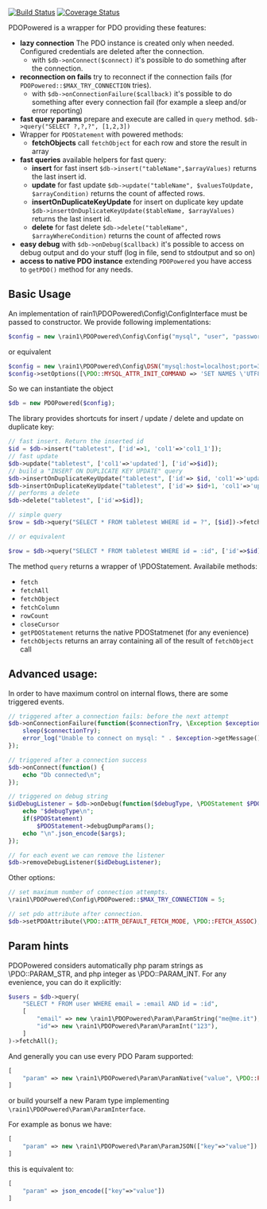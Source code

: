[![Build Status](https://travis-ci.org/LucaRainone/pdo-powered.svg?branch=master)](https://travis-ci.org/LucaRainone/pdo-powered)
[![Coverage Status](https://coveralls.io/repos/github/LucaRainone/pdo-powered/badge.svg?branch=master)](https://coveralls.io/github/LucaRainone/pdo-powered?branch=master)

PDOPowered is a wrapper for PDO providing these features:

- **lazy connection** The PDO instance is created only when needed. Configured credentials are deleted after the connection.
  - with `$db->onConnect($connect)` it's possible to do something after the connection.
- **reconnection on fails** try to reconnect if the connection fails (for `PDOPowered::$MAX_TRY_CONNECTION` tries).
  - with `$db->onConnectionFailure($callback)` it's possible to do something after every connection fail (for example a sleep and/or error reporting)
- **fast query params**  prepare and execute are called in `query` method. `$db->query("SELECT ?,?,?", [1,2,3])`
- Wrapper for `PDOStatement` with powered methods:
  - **fetchObjects** call `fetchObject` for each row and store the result in array
- **fast queries** available helpers for fast query:
  - **insert** for fast insert `$db->insert("tableName",$arrayValues)` returns the last insert id.
  - **update** for fast update `$db->update("tableName", $valuesToUpdate, $arrayCondition)` returns the count of affected rows.
  - **insertOnDuplicateKeyUpdate** for insert on duplicate key update `$db->insertOnDuplicateKeyUpdate($tableName, $arrayValues)`  returns the last insert id.
  - **delete** for fast delete `$db->delete("tableName", $arrayWhereCondition)` returns the count of affected rows
- **easy debug** with `$db->onDebug($callback)` it's possible to access on debug output and do your stuff (log in file, send to stdoutput and so on)
- **access to native PDO instance** extending `PDOPowered` you have access to `getPDO()` method for any needs.

## Basic Usage

An implementation of rain1\PDOPowered\Config\ConfigInterface must be passed to constructor. 
We provide following implementations:

```php
$config = new \rain1\PDOPowered\Config\Config("mysql", "user", "password", "localhost", 3306, "dbname", "utf8", [\PDO::MYSQL_ATTR_INIT_COMMAND => 'SET NAMES \'UTF8\'']);
```

or equivalent

```php
$config = new \rain1\PDOPowered\Config\DSN("mysql:host=localhost;port=3306;dbname=dbname;charset=utf8", "user", "password");
$config->setOptions([\PDO::MYSQL_ATTR_INIT_COMMAND => 'SET NAMES \'UTF8\'']);
```

So we can instantiate the object
```php
$db = new PDOPowered($config);
```

The library provides shortcuts for insert / update / delete and update on duplicate key:

```php
// fast insert. Return the inserted id
$id = $db->insert("tabletest", ['id'=>1, 'col1'=>'col1_1']);
// fast update
$db->update("tabletest", ['col1'=>'updated'], ['id'=>$id]);
// build a "INSERT ON DUPLICATE KEY UPDATE" query
$db->insertOnDuplicateKeyUpdate("tabletest", ['id'=> $id, 'col1'=>'updated']);
$db->insertOnDuplicateKeyUpdate("tabletest", ['id'=> $id+1, 'col1'=>'updated']);
// performs a delete
$db->delete("tabletest", ['id'=>$id]);

// simple query
$row = $db->query("SELECT * FROM tabletest WHERE id = ?", [$id])->fetch();

// or equivalent

$row = $db->query("SELECT * FROM tabletest WHERE id = :id", ['id'=>$id])->fetch();

```

The method `query` returns a wrapper of \PDOStatement. Availabile methods:
- `fetch`
- `fetchAll`
- `fetchObject`
- `fetchColumn`
- `rowCount`
- `closeCursor`
- `getPDOStatement` returns the native PDOStatmenet (for any evenience)
- `fetchObjects` returns an array containing all of the result of `fetchObject` call


## Advanced usage:

In order to have maximum control on internal flows, there are some triggered events.

```php
// triggered after a connection fails: before the next attempt
$db->onConnectionFailure(function($connectionTry, \Exception $exception) {
    sleep($connectionTry);
    error_log("Unable to connect on mysql: " . $exception->getMessage());
});

// triggered after a connection success
$db->onConnect(function() {
    echo "Db connected\n";
});

// triggered on debug string
$idDebugListener = $db->onDebug(function($debugType, \PDOStatement $PDOStatement = null, ...$args) {
    echo "$debugType\n";
    if($PDOStatement)
        $PDOStatement->debugDumpParams();
    echo "\n".json_encode($args);
});

// for each event we can remove the listener
$db->removeDebugListener($idDebugListener);

```

Other options:
```php
// set maximum number of connection attempts.
\rain1\PDOPowered\Config\PDOPowered::$MAX_TRY_CONNECTION = 5;

// set pdo attribute after connection. 
$db->setPDOAttribute(\PDO::ATTR_DEFAULT_FETCH_MODE, \PDO::FETCH_ASSOC);
```
## Param hints

PDOPowered considers automatically php param strings as \PDO::PARAM_STR, and php integer as \PDO::PARAM_INT.
For any evenience, you can do it explicitly:

```php
$users = $db->query(
    "SELECT * FROM user WHERE email = :email AND id = :id", 
    [
        "email" => new \rain1\PDOPowered\Param\ParamString("me@me.it"),
        "id"=> new \rain1\PDOPowered\Param\ParamInt("123"),
    ]
)->fetchAll();
```

And generally you can use every PDO Param supported:

```php
[
    "param" => new \rain1\PDOPowered\Param\ParamNative("value", \PDO::PARAM_STR)
]
```

or build yourself a new Param type implementing `\rain1\PDOPowered\Param\ParamInterface`.

For example as bonus we have:
```php
[
    "param" => new \rain1\PDOPowered\Param\ParamJSON(["key"=>"value"])
]
```

this is equivalent to:
```php
[
    "param" => json_encode(["key"=>"value"])
]
```
